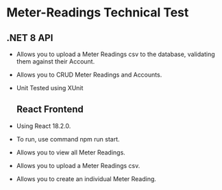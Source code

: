 # Meter-Readings Technical Test
## .NET 8 API
- Allows you to upload a Meter Readings csv to the database, validating them against their Account.
- Allows you to CRUD Meter Readings and Accounts.
- Unit Tested using XUnit

  ## React Frontend
- Using React 18.2.0.
- To run, use command npm run start. 
- Allows you to view all Meter Readings.
- Allows you to upload a Meter Readings csv.
- Allows you to create an individual Meter Reading.
  
